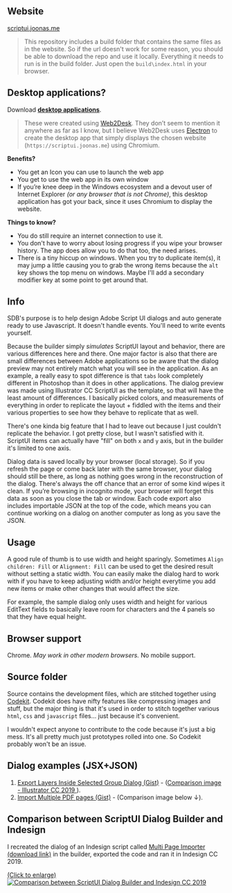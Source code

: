 
## Website

[scriptui.joonas.me](https://scriptui.joonas.me)

> This repository includes a build folder that contains the same files as in the website. So if the url doesn't work for some reason, you should be able to download the repo and use it locally. Everything it needs to run is in the build folder. Just open the `build\index.html` in your browser.

## Desktop applications?

Download [**desktop applications**](https://www.dropbox.com/sh/4wy71qv8e08deh1/AADJYT4BJRQQuJvVjl5CaYgUa?dl=0).

> These were created using [Web2Desk](https://desktop.appmaker.xyz/). They don’t seem to mention it anywhere as far as I know, but I believe Web2Desk uses [Electron](https://electronjs.org/) to create the desktop app that simply displays the chosen website (`https://scriptui.joonas.me`) using Chromium.

**Benefits?**

- You get an Icon you can use to launch the web app
- You get to use the web app in its own window
- If you’re knee deep in the Windows ecosystem and a devout user of Internet Explorer _(or any browser that is not Chrome)_, this desktop application has got your back, since it uses Chromium to display the website.

**Things to know?**

- You do still require an internet connection to use it. 
- You don't have to worry about losing progress if you wipe your browser history. The app does allow you to do that too, the need arises.
- There is a tiny hiccup on windows. When you try to duplicate item(s), it may jump a little causing you to grab the wrong items because the `alt` key shows the top menu on windows. Maybe I'll add a secondary modifier key at some point to get around that.

## Info

SDB's purpose is to help design Adobe Script UI dialogs and auto generate ready to use Javascript. It doesn't handle events. You'll need to write events yourself.

Because the builder simply _simulates_ ScriptUI layout and behavior, there are various differences here and there. One major factor is also that there are small differences between Adobe applications so be aware that the dialog preview may not entirely match what you will see in the application. As an example, a really easy to spot difference is that `tabs` look completely different in Photoshop than it does in other applications. The dialog preview was made using Illustrator CC ScriptUI as the template, so that will have the least amount of differences. I basically picked colors, and measurements of everything in order to replicate the layout + fiddled with the items and their various properties to see how they behave to replicate that as well. 

There's one kinda big feature that I had to leave out because I just couldn't replicate the behavior. I got pretty close, but I wasn't satisfied with it. ScriptUI items can actually have "fill" on both `x` and `y` axis, but in the builder it's limited to one axis.

Dialog data is saved locally by your browser (local storage). So if you refresh the page or come back later with the same browser, your dialog should still be there, as long as nothing goes wrong in the reconstruction of the dialog. There's always the off chance that an error of some kind wipes it clean. If you’re browsing in incognito mode, your browser will forget this data as soon as you close the tab or window. Each code export also includes importable JSON at the top of the code, which means you can continue working on a dialog on another computer as long as you save the JSON.

## Usage

A good rule of thumb is to use width and height sparingly. Sometimes `Align children: Fill` or `Alignment: Fill` can be used to get the desired result without setting a static width. You can easily make the dialog hard to work with if you have to keep adjusting width and/or height everytime you add new items or make other changes that would affect the size.

For example, the sample dialog only uses width and height for various EditText fields to basically leave room for characters and the 4 panels so that they have equal height.

## Browser support

Chrome. _May work in other modern browsers._ No mobile support. 

## Source folder

Source contains the development files, which are stitched together using [Codekit](https://codekitapp.com/). Codekit does have nifty features like compressing images and stuff, but the major thing is that it's used in order to stitch together various `html`, `css` and `javascript` files... just because it's convenient.

I wouldn't expect anyone to contribute to the code because it's just a big mess. It's all pretty much just prototypes rolled into one. So Codekit probably won't be an issue.

## Dialog examples (JSX+JSON)

1. [Export Layers Inside Selected Group Dialog (Gist)](https://gist.github.com/joonaspaakko/29c8bc6321fdb76b8fd6daa32745724e) - ([Comparison image - Illustrator CC 2019 ](https://github.com/joonaspaakko/ScriptUI-Dialog-Builder-Joonas/blob/master/wiki-images/export-layers-inside-selected-group-dialog.png?raw=true)).
2. [Import Multiple PDF pages (Gist)](https://gist.github.com/joonaspaakko/3752836f282819949d5d0ab7268007dd) - (Comparison image below ↓).

## Comparison between ScriptUI Dialog Builder and Indesign

I recreated the dialog of an Indesign script called [Multi Page Importer (download link)](http://indesignsecrets.com/downloads/MultiPageImporter2.5-CS5.zip) in the builder, exported the code and ran it in Indesign CC 2019.

[(Click to enlarge)](https://github.com/joonaspaakko/ScriptUI-Dialog-Builder-Joonas/blob/master/wiki-images/dialog-comparison-Import-multiple-pdf-pages.png?raw=true)
[![Comparison between ScriptUI Dialog Builder and Indesign CC 2019](https://github.com/joonaspaakko/ScriptUI-Dialog-Builder-Joonas/blob/master/wiki-images/dialog-comparison-Import-multiple-pdf-pages.png?raw=true)](https://github.com/joonaspaakko/ScriptUI-Dialog-Builder-Joonas/blob/master/wiki-images/dialog-comparison-Import-multiple-pdf-pages.png?raw=true)
